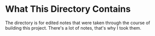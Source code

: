 # What This Directory Contains

The directory is for edited notes that were taken through the course of building this project.
There's a lot of notes, that's why I took them.
